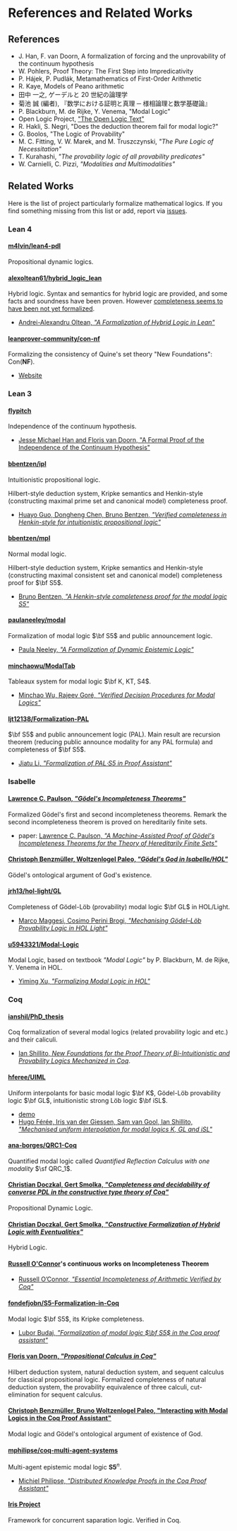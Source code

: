 # References and Related Works

## References

- J. Han, F. van Doorn, A formalization of forcing and the unprovability of the continuum hypothesis
- W. Pohlers, Proof Theory: The First Step into Impredicativity
- P. Hájek, P. Pudlák, Metamathematics of First-Order Arithmetic
- R. Kaye, Models of Peano arithmetic
- 田中 一之, ゲーデルと 20 世紀の論理学
- 菊池 誠 (編者), 『数学における証明と真理 ─ 様相論理と数学基礎論』
- P. Blackburn, M. de Rijke, Y. Venema, "Modal Logic"
- Open Logic Project, ["The Open Logic Text"](https://builds.openlogicproject.org/)
- R. Hakli, S. Negri, "Does the deduction theorem fail for modal logic?"
- G. Boolos, "The Logic of Provability"
- M. C. Fitting, V. W. Marek, and M. Truszczynski, _"The Pure Logic of Necessitation"_
- T. Kurahashi, _"The provability logic of all provability predicates"_
- W. Carnielli, C. Pizzi, _"Modalities and Multimodalities"_

## Related Works

Here is the list of project particularly formalize mathematical logics.
If you find something missing from this list or add, report via [issues](https://github.com/FormalizedFormalLogic/Foundation/issues).

### Lean 4

#### [m4lvin/lean4-pdl](https://github.com/m4lvin/lean4-pdl)

Propositional dynamic logics.

#### [alexoltean61/hybrid_logic_lean](https://github.com/alexoltean61/hybrid_logic_lean)

Hybrid logic.
Syntax and semantics for hybrid logic are provided, and some facts and soundness have been proven.
However [completeness seems to have been not yet formalized](https://github.com/alexoltean61/hybrid_logic_lean/blob/5ce7b680763fd7fed1404f294478757bb52dea18/Hybrid/Completeness.lean#L62-L67).

- [Andrei-Alexandru Oltean, _"A Formalization of Hybrid Logic in Lean"_](https://raw.githubusercontent.com/alexoltean61/alexoltean61.github.io/main/hybrid.pdf)

#### [leanprover-community/con-nf](https://github.com/leanprover-community/con-nf)

Formalizing the consistency of Quine's set theory "New Foundations": $\mathrm{Con}(\mathbf{NF})$.

- [Website](https://leanprover-community.github.io/con-nf/)

### Lean 3

#### [flypitch](https://flypitch.github.io/)

Independence of the continuum hypothesis.

- [Jesse Michael Han and Floris van Doorn, "A Formal Proof of the Independence of the Continuum Hypothesis"](https://flypitch.github.io/assets/flypitch-cpp.pdf)

#### [bbentzen/ipl](https://github.com/bbentzen/ipl)

Intuitionistic propositional logic.

Hilbert-style deduction system, Kripke semantics and Henkin-style (constructing maximal prime set and canonical model) completeness proof.

- [Huayo Guo, Dongheng Chen, Bruno Bentzen, _"Verified completeness in Henkin-style for intuitionistic propositional logic"_](https://arxiv.org/abs/2310.01916)

#### [bbentzen/mpl](https://github.com/bbentzen/mpl/)

Normal modal logic.

Hilbert-style deduction system, Kripke semantics and Henkin-style (constructing maximal consistent set and canonical model) completeness proof for $\bf S5$.

- [Bruno Bentzen, _"A Henkin-style completeness proof for the modal logic S5"_](https://arxiv.org/abs/1910.01697)

#### [paulaneeley/modal](https://github.com/paulaneeley/modal)

Formalization of modal logic $\bf S5$ and public announcement logic.

- [Paula Neeley, _"A Formalization of Dynamic Epistemic Logic"_](https://paulaneeley.com/wp-content/uploads/2021/05/draft1.pdf)

#### [minchaowu/ModalTab](https://github.com/minchaowu/ModalTab)

Tableaux system for modal logic $\bf K, KT, S4$.

- [Minchao Wu, Rajeev Goré, _"Verified Decision Procedures for Modal Logics"_](https://doi.org/10.4230/LIPIcs.ITP.2019.31)

#### [ljt12138/Formalization-PAL](https://github.com/ljt12138/Formalization-PAL)

$\bf S5$ and public announcement logic (PAL).
Main result are recursion theorem (reducing public announce modality for any PAL formula) and completeness of $\bf S5$.

- [Jiatu Li, _"Formalization of PAL⋅S5 in Proof Assistant"_](https://arxiv.org/abs/2012.09388)

### Isabelle

#### [Lawrence C. Paulson, _"Gödel's Incompleteness Theorems"_](https://www.isa-afp.org/entries/Incompleteness.html)

Formalized Gödel's first and second incompleteness theorems.
Remark the second incompleteness theorem is proved on hereditarily finite sets.

- paper: [Lawrence C. Paulson, _"A Machine-Assisted Proof of Gödel's Incompleteness Theorems for the Theory of Hereditarily Finite Sets"_](https://arxiv.org/abs/2104.14260)

#### [Christoph Benzmüller, Woltzenlogel Paleo, _"Gödel's God in Isabelle/HOL"_](https://www.isa-afp.org/entries/GoedelGod.html)

Gödel's ontological argument of God's existence.

#### [jrh13/hol-light/GL](https://github.com/jrh13/hol-light/tree/master/GL)

Completeness of Gödel-Löb (provability) modal logic $\bf GL$ in HOL/Light.

- [Marco Maggesi, Cosimo Perini Brogi, _"Mechanising Gödel–Löb Provability Logic in HOL Light"_](http://doi.org/10.1007/s10817-023-09677-z)

#### [u5943321/Modal-Logic](https://github.com/u5943321/Modal-Logic)

Modal Logic, based on textbook _"Modal Logic"_ by P. Blackburn, M. de Rijke, Y. Venema in HOL.

- [Yiming Xu, _"Formalizing Modal Logic in HOL"_](https://tqft.net/web/research/students/YimingXu/thesis.pdf)

### Coq

#### [ianshil/PhD_thesis](https://github.com/ianshil/PhD_thesis)

Coq formalization of several modal logics (related provability logic and etc.) and their caliculi.

- [Ian Shillito, _New Foundations for the Proof Theory of Bi-Intuitionistic and Provability Logics Mechanized in Coq_](https://openresearch-repository.anu.edu.au/server/api/core/bitstreams/0bbb4f8c-19b1-4e28-96e8-4ca795c863bf/content).

#### [hferee/UIML](https://github.com/hferee/UIML)

Uniform interpolants for basic modal logic $\bf K$, Gödel-Löb provability logic $\bf GL$, intuitionistic strong Löb logic $\bf iSL$.

- [demo](https://hferee.github.io/UIML/demo.html)
- [Hugo Férée, Iris van der Giessen, Sam van Gool, Ian Shillito, _"Mechanised uniform interpolation for modal logics K, GL and iSL"_](https://arxiv.org/abs/2402.10494)

#### [ana-borges/QRC1-Coq](https://gitlab.com/ana-borges/QRC1-Coq/)

Quantified modal logic called _Quantified Reflection Calculus with one modality_ $\sf QRC_1$.

#### [Christian Doczkal, Gert Smolka, _"Completeness and decidability of converse PDL in the constructive type theory of Coq"_](http://doi.org/10.1145/3167088)

Propositional Dynamic Logic.

#### [Christian Doczkal, Gert Smolka, _"Constructive Formalization of Hybrid Logic with Eventualities"_](http://doi.org/10.1007/978-3-642-25379-9_3)

Hybrid Logic.

#### [Russell O'Connor](https://r6.ca/)'s continuous works on Incompleteness Theorem

- [Russell O’Connor, _"Essential Incompleteness of Arithmetic Verified by Coq"_](https://arxiv.org/pdf/cs/0505034)

#### [fondefjobn/S5-Formalization-in-Coq](https://github.com/fondefjobn/S5-Formalization-in-Coq/)

Modal logic $\bf S5$, its Kripke completeness.

- [Lubor Budaj, _"Formalization of modal logic $\bf S5$ in the Coq proof assistant"_](https://fse.studenttheses.ub.rug.nl/28482/1/BSc_Thesis_final.pdf)

#### [Floris van Doorn, _"Propositional Calculus in Coq"_](https://arxiv.org/pdf/1503.08744)

Hilbert deduction system, natural deduction system, and sequent calculus for classical propositional logic.
Formalized completeness of natural deduction system, the provability equivalence of three calculi, cut-elimination for sequent calculus.

#### [Christoph Benzmüller, Bruno Woltzenlogel Paleo, "Interacting with Modal Logics in the Coq Proof Assistant"](https://www.researchgate.net/publication/273201458_Interacting_with_Modal_Logics_in_the_Coq_Proof_Assistant)

Modal logic and Gödel's ontological argument of existence of God.

#### [mphilipse/coq-multi-agent-systems](https://gitlab.science.ru.nl/mphilipse/coq-multi-agent-systems)

Multi-agent epistemic modal logic $\mathbf{S5}^n$.

- [Michiel Philipse, _"Distributed Knowledge Proofs in the Coq Proof Assistant"_](https://www.cs.ru.nl/bachelors-theses/2021/Michiel_Philipse___1016359___Distributed_Knowledge_Proofs_in_the_Coq_Proof_Assistant.pdf)

#### [Iris Project](https://iris-project.org/)

Framework for concurrent saparation logic. Verified in Coq.
